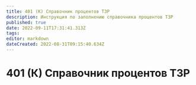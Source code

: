 ```yaml
---
title: 401 (К) Справочник процентов ТЗР
description: Инструкция по заполнению справочника процентов ТЗР
published: true
date: 2022-09-11T17:31:41.313Z
tags: 
editor: markdown
dateCreated: 2022-08-31T09:15:40.634Z
---
```


# 401 (К) Справочник процентов ТЗР

